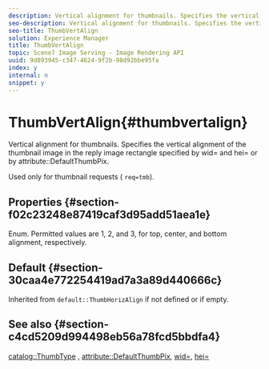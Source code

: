 ```yaml
---
description: Vertical alignment for thumbnails. Specifies the vertical alignment of the thumbnail image in the reply image rectangle specified by wid= and hei= or by attribute DefaultThumbPix.
seo-description: Vertical alignment for thumbnails. Specifies the vertical alignment of the thumbnail image in the reply image rectangle specified by wid= and hei= or by attribute DefaultThumbPix.
seo-title: ThumbVertAlign
solution: Experience Manager
title: ThumbVertAlign
topic: Scene7 Image Serving - Image Rendering API
uuid: 9d893945-c347-4624-9f2b-98d92bbe95fa
index: y
internal: n
snippet: y
---
```


# ThumbVertAlign{#thumbvertalign}

Vertical alignment for thumbnails. Specifies the vertical alignment of the thumbnail image in the reply image rectangle specified by wid= and hei= or by attribute::DefaultThumbPix.

 Used only for thumbnail requests ( `req=tmb`).

## Properties {#section-f02c23248e87419caf3d95add51aea1e}

Enum. Permitted values are 1, 2, and 3, for top, center, and bottom alignment, respectively.

## Default {#section-30caa4e772254419ad7a3a89d440666c}

Inherited from `default::ThumbHorizAlign` if not defined or if empty.

## See also {#section-c4cd5209d994498eb56a78fcd5bbdfa4}

[catalog::ThumbType](r_thumbtype_cat.md#reference_41149DDFFC8749CBA2F8D9C8E2611E03) , [attribute::DefaultThumbPix](../../../../../is_api/image_catalog/image-serving-api-ref/c-image-catalog-reference/c-attributes-reference/r-defaultthumbpix.md#reference-cf52bb74bed2466e8bc8adb0cacd6141), [wid=](../../../../../is_api/http_ref/image-serving-api-ref/c-http-protocol-reference/c-command-reference/r-is-http-wid.md#reference-bfeadcb67bf4485f851eb21345527e47), [hei=](../../../../../is_api/http_ref/image-serving-api-ref/c-http-protocol-reference/c-command-reference/r-is-http-hei.md#reference-6d6f556ccc0e4b98a815e8a5c1944a96) 
